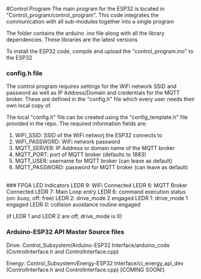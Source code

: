 #Control Program
The main program for the ESP32 is located in "Control_program/control_program". This code integrates the communication with all sub-modules together into a single program

The folder contains the arduino .ino file along with all the library dependencies. These libraries are the latest versions

To install the ESP32 code, compile and upload the "control_program.ino" to the ESP32

### config.h file
The control program requires settings for the WiFi network SSID and password as well as IP Address/Domain and credentials for the MQTT broker. These are defined in the "config.h" file which every user needs their own local copy of. 

The local "config.h" file can be created using the "config_template.h" file provided in the repo. The required information fields are: 
1) WIFI_SSID: SSID of the WiFi networj the ESP32 connects to
2) WIFI_PASSWORD: WiFi network password 
3) MQTT_SERVER: IP Address or domain name of the MQTT broker
4) MQTT_PORT: port of MQTT broker (defaults to 1883)
5) MQTT_USER: username for MQTT broker (can leave as default)
6) MQTT_PASSWORD: password for MQTT broker (can leave as default)
<br>
### FPGA LED Indicators
LEDR 9: WiFi Connected
LEDR 8: MQTT Broker Connected
LEDR 7: Main Loop entry
LEDR 6: command execution status (on: busy, off: free)
LEDR 2: drive_mode 2 engaged
LEDR 1: drive_mode 1 engaged
LEDR 0: collision avoidance routine engaged

(if LEDR 1 and LEDR 2 are off, drive_mode is 0)
<br>
### Arduino-ESP32 API Master Source files
Drive: Control_Subsystem/Arduino-ESP32 Interface/arduino_code (ControlInterface.h and ControlInterface.cpp)

Energy: Control_Subsystem/Energy-ESP32 Interface/ci_energy_api_dev (ControlInterface.h and ControlInterface.cpp) [COMING SOON!]